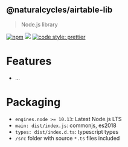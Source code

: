 ## @naturalcycles/airtable-lib

> Node.js library

[![npm](https://img.shields.io/npm/v/@naturalcycles/airtable-lib/latest.svg)](https://www.npmjs.com/package/@naturalcycles/airtable-lib)
[![](https://circleci.com/gh/NaturalCycles/airtable-lib.svg?style=shield&circle-token=123)](https://circleci.com/gh/NaturalCycles/airtable-lib)
[![code style: prettier](https://img.shields.io/badge/code_style-prettier-ff69b4.svg?style=flat-square)](https://github.com/prettier/prettier)

# Features

- ...

# Packaging

- `engines.node >= 10.13`: Latest Node.js LTS
- `main: dist/index.js`: commonjs, es2018
- `types: dist/index.d.ts`: typescript types
- `/src` folder with source `*.ts` files included
